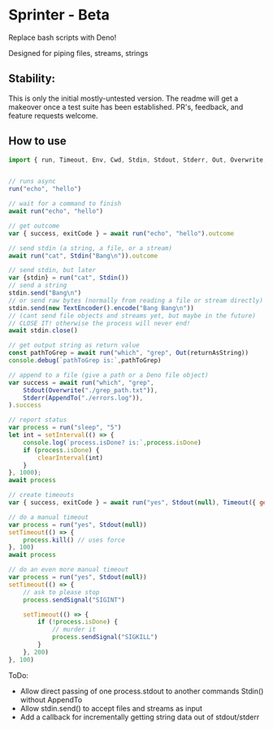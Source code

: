 # Sprinter - Beta

Replace bash scripts with Deno!

Designed for piping files, streams, strings

## Stability:

This is only the initial mostly-untested version. The readme will get a makeover once a test suite has been established. PR's, feedback, and feature requests welcome. 

## How to use

```js
import { run, Timeout, Env, Cwd, Stdin, Stdout, Stderr, Out, Overwrite, AppendTo, zipInto, mergeInto, returnAsString, } from "https://deno.land/x/sprinter@0.2.2/index.js"


// runs async
run("echo", "hello")

// wait for a command to finish
await run("echo", "hello")

// get outcome
var { success, exitCode } = await run("echo", "hello").outcome

// send stdin (a string, a file, or a stream)
await run("cat", Stdin("Bang\n")).outcome

// send stdin, but later
var {stdin} = run("cat", Stdin())
// send a string
stdin.send("Bang\n")
// or send raw bytes (normally from reading a file or stream directly)
stdin.send(new TextEncoder().encode("Bang Bang\n"))
// (cant send file objects and streams yet, but maybe in the future)
// CLOSE IT! otherwise the process will never end!
await stdin.close()

// get output string as return value
const pathToGrep = await run("which", "grep", Out(returnAsString))
console.debug(`pathToGrep is:`,pathToGrep)

// append to a file (give a path or a Deno file object)
var success = await run("which", "grep",
    Stdout(Overwrite("./grep_path.txt")),
    Stderr(AppendTo("./errors.log")),
).success

// report status
var process = run("sleep", "5")
let int = setInterval(() => {
    console.log(`process.isDone? is:`,process.isDone)
    if (process.isDone) {
        clearInterval(int)
    }
}, 1000);
await process

// create timeouts
var { success, exitCode } = await run("yes", Stdout(null), Timeout({ gentlyBy: 100, waitBeforeUsingForce: 500}))

// do a manual timeout
var process = run("yes", Stdout(null))
setTimeout(() => {
    process.kill() // uses force
}, 100)
await process

// do an even more manual timeout
var process = run("yes", Stdout(null))
setTimeout(() => {
    // ask to please stop
    process.sendSignal("SIGINT")

    setTimeout(() => {
        if (!process.isDone) {
            // murder it
            process.sendSignal("SIGKILL")
        }
    }, 200)
}, 100)

```

ToDo: 
- Allow direct passing of one process.stdout to another commands Stdin() without AppendTo
- Allow stdin.send() to accept files and streams as input
- Add a callback for incrementally getting string data out of stdout/stderr
